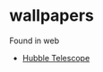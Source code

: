 # wallpapers

Found in web
- [Hubble Telescope](https://www.spacetelescope.org/images/archive/category/galaxies/)
